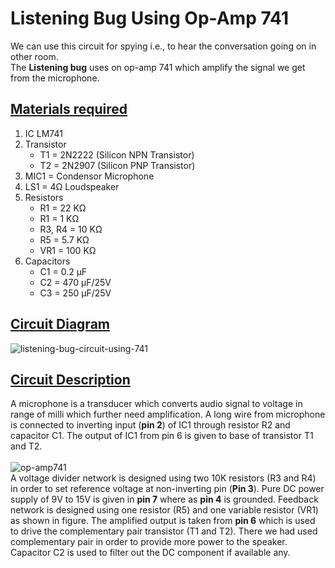 # Listening Bug Using Op-Amp 741
We can use this circuit for spying i.e., to hear the conversation going on in other room.<br>
The **Listening bug** uses on op-amp 741 which amplify the signal we get from the microphone.
## <ins>Materials required</ins>
1. IC LM741
2. Transistor
   * T1 = 2N2222 (Silicon NPN Transistor)
   * T2 = 2N2907 (Silicon PNP Transistor)
3. MIC1 = Condensor Microphone
4. LS1 = 4Ω Loudspeaker
5. Resistors
   * R1 = 22 KΩ
   * R1 = 1 KΩ
   * R3, R4 = 10 KΩ
   * R5 = 5.7 KΩ
   * VR1 = 100 KΩ
6. Capacitors
   * C1 = 0.2 µF
   * C2 = 470 µF/25V
   * C3 = 250 µF/25V
## <ins>Circuit Diagram</ins>
![listening-bug-circuit-using-741](https://user-images.githubusercontent.com/58383754/79861123-80d4ad00-83f1-11ea-9573-5e900e72ffab.png)
## <ins>Circuit Description</ins>
 A microphone is a transducer which converts audio signal to voltage in range of milli which further need amplification. A long wire from microphone is connected to inverting input (**pin 2**) of IC1 through resistor R2 and capacitor C1. The output of IC1 from pin 6 is given to base of transistor T1 and T2.<br>
<br>
![op-amp741](https://user-images.githubusercontent.com/58383754/79862889-66e89980-83f4-11ea-9bb9-e6dc6ef2e3d6.png)
<br>
 A voltage divider network is designed using two 10K resistors (R3 and R4) in order to set reference voltage at non-inverting pin (**Pin 3**). Pure DC power supply of 9V to 15V is given in **pin 7** where as **pin 4** is grounded. Feedback network is designed using one resistor (R5) and one variable resistor (VR1) as shown in figure. The amplified output is taken from **pin 6** which is used to drive the complementary pair transistor (T1 and T2). There we had used complementary pair in order to provide more power to the speaker. Capacitor C2 is used to filter out the DC component if available any.
